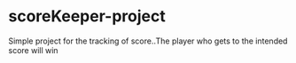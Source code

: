 # scoreKeeper-project
Simple project for the  tracking of score..The player who gets to the intended score will win  
